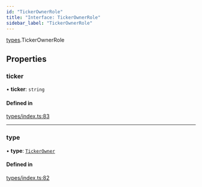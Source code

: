 ```yaml
---
id: "TickerOwnerRole"
title: "Interface: TickerOwnerRole"
sidebar_label: "TickerOwnerRole"
---
```


[types](../../../modules/Types/Types.md).TickerOwnerRole

## Properties

### ticker

• **ticker**: `string`

#### Defined in

[types/index.ts:83](https://github.com/PolymeshAssociation/polymesh-sdk/blob/07a4c5b0/src/types/index.ts#L83)

___

### type

• **type**: [`TickerOwner`](../../../enums/Types/RoleType/RoleType.md#tickerowner)

#### Defined in

[types/index.ts:82](https://github.com/PolymeshAssociation/polymesh-sdk/blob/07a4c5b0/src/types/index.ts#L82)
